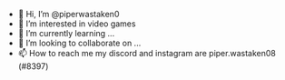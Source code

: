 - 👋 Hi, I’m @piperwastaken0
- 👀 I’m interested in video games
- 🌱 I’m currently learning ...
- 💞️ I’m looking to collaborate on ...
- 📫 How to reach me my discord and instagram are piper.wastaken08 (#8397)

<!---
piperwastaken0/piperwastaken0 is a ✨ special ✨ repository because its `README.md` (this file) appears on your GitHub profile.
You can click the Preview link to take a look at your changes.
--->
